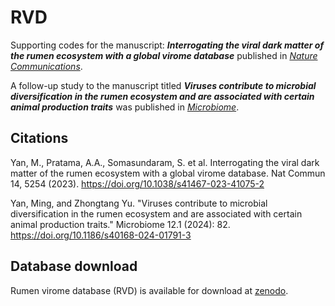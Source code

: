# RVD
Supporting codes for the manuscript: ***Interrogating the viral dark matter of the rumen ecosystem with a global virome database*** published in [*Nature Communications*](https://www.nature.com/articles/s41467-023-41075-2).

A follow-up study to the manuscript titled ***Viruses contribute to microbial diversification in the rumen ecosystem and are associated with certain animal production traits*** was published in [*Microbiome*](https://link.springer.com/article/10.1186/s40168-024-01791-3).



 ## Citations 
 Yan, M., Pratama, A.A., Somasundaram, S. et al. Interrogating the viral dark matter of the rumen ecosystem with a global virome database. Nat Commun 14, 5254 (2023). https://doi.org/10.1038/s41467-023-41075-2  

 Yan, Ming, and Zhongtang Yu. "Viruses contribute to microbial diversification in the rumen ecosystem and are associated with certain animal production traits." Microbiome 12.1 (2024): 82. https://doi.org/10.1186/s40168-024-01791-3 

 ## Database download 
Rumen virome database (RVD) is available for download at [zenodo](https://zenodo.org/record/7258071#.Y1ryEnbMK5c.).
